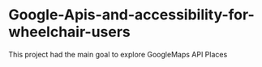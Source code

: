 # Google-Apis-and-accessibility-for-wheelchair-users
This project had the main goal to explore GoogleMaps API Places 
